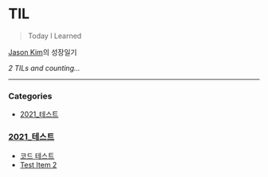 # TIL
> Today I Learned

[Jason Kim][1]의 성장일기


_2 TILs and counting..._

---

### Categories

- [2021_테스트](#2021_테스트)

### [2021_테스트](#2021_테스트)
- [코드 테스트](2021_테스트/p1.코드_테스트.md)
- [Test Item 2](2021_테스트/p2.Test_Item_2.md)

[1]: https://github.com/turquoiseluv

